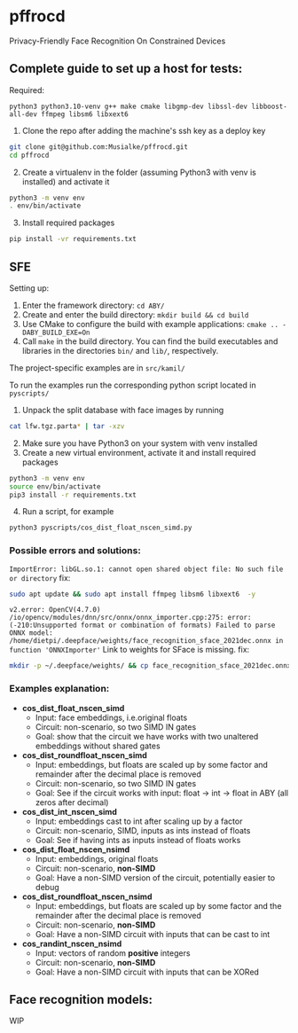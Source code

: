 # pffrocd
Privacy-Friendly Face Recognition On Constrained Devices

## Complete guide to set up a host for tests:

Required:

`python3 python3.10-venv g++ make cmake libgmp-dev libssl-dev libboost-all-dev ffmpeg libsm6 libxext6`

1. Clone the repo after adding the machine's ssh key as a deploy key

```sh
git clone git@github.com:Musialke/pffrocd.git
cd pffrocd 
```
2. Create a virtualenv in the folder (assuming Python3 with venv is installed) and activate it

```sh
python3 -m venv env
. env/bin/activate
```
3. Install required packages

```sh
pip install -vr requirements.txt
```

## SFE

Setting up:

1. Enter the framework directory: `cd ABY/`
2. Create and enter the build directory: `mkdir build && cd build`
3. Use CMake to configure the build with example applications: ```cmake .. -DABY_BUILD_EXE=On```
4. Call `make` in the build directory. You can find the build executables and libraries in the directories `bin/` and `lib/`, respectively.

The project-specific examples are in `src/kamil/`

To run the examples run the corresponding python script located in `pyscripts/`

1. Unpack the split database with face images by running
```sh
cat lfw.tgz.parta* | tar -xzv
```
2. Make sure you have Python3 on your system with venv installed
3. Create a new virtual environment, activate it and install required packages
```sh
python3 -m venv env
source env/bin/activate
pip3 install -r requirements.txt
```
4. Run a script, for example
```sh
python3 pyscripts/cos_dist_float_nscen_simd.py
```

### Possible errors and solutions:

`ImportError: libGL.so.1: cannot open shared object file: No such file or directory`
fix:
```sh
sudo apt update && sudo apt install ffmpeg libsm6 libxext6  -y
```

`v2.error: OpenCV(4.7.0) /io/opencv/modules/dnn/src/onnx/onnx_importer.cpp:275: error: (-210:Unsupported format or combination of formats) Failed to parse ONNX model: /home/dietpi/.deepface/weights/face_recognition_sface_2021dec.onnx in function 'ONNXImporter'` 
Link to weights for SFace is missing. fix:
```sh
mkdir -p ~/.deepface/weights/ && cp face_recognition_sface_2021dec.onnx ~/.deepface/weights/
```
### Examples explanation:


- **cos_dist_float_nscen_simd**
  - Input: face embeddings, i.e.original floats
  - Circuit: non-scenario, so two SIMD IN gates
  - Goal: show that the circuit we have works with two unaltered embeddings without shared gates
- **cos_dist_roundfloat_nscen_simd**
  - Input: embeddings, but floats are scaled up by some factor and remainder after the decimal place is removed
  - Circuit: non-scenario, so two SIMD IN gates
  - Goal: See if the circuit works with input: float -> int -> float in ABY (all zeros after decimal)
- **cos_dist_int_nscen_simd**
  - Input: embeddings cast to int after scaling up by a factor
  - Circuit: non-scenario, SIMD, inputs as ints instead of floats
  - Goal: See if having ints as inputs instead of floats works
- **cos_dist_float_nscen_nsimd**
  - Input: embeddings, original floats
  - Circuit: non-scenario, **non-SIMD**
  - Goal: Have a non-SIMD version of the circuit, potentially easier to debug
- **cos_dist_roundfloat_nscen_nsimd**
  - Input: embeddings, but floats are scaled up by some factor and the remainder after the decimal place is removed
  - Circuit: non-scenario, **non-SIMD**
  - Goal: Have a non-SIMD circuit with inputs that can be cast to int
- **cos_randint_nscen_nsimd**
  - Input: vectors of random **positive** integers
  - Circuit: non-scenario, **non-SIMD**
  - Goal: Have a non-SIMD circuit with inputs that can be XORed


## Face recognition models:

WIP
